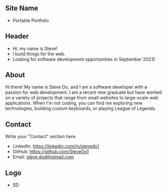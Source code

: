 ## Site Name
- Portable Portfolio

## Header
- Hi, my name is Steve!
- I build things for the web.
- Looking for software development opportunities in September 2023!

## About
Hi there! My name is Steve Do, and I am a software developer with a passion for web development. I am a recent new graduate but have worked on a variety of projects that range from small websites to large-scale web applications. When I'm not coding, you can find me exploring new technologies, building custom keyboards, or playing League of Legends. 
<!-- TODO: Add Line Break, Add Profile Picure (Left Side) and Align right side for Text, Also add marquis for skills -->
## Contact
Write your "Contact" section here.
- LinkedIn: https://linkedin.com/in/stevedo1
- GitHub: https://github.com/SteveDo1
- Email: steve.do@hotmail.com

## Logo
- SD